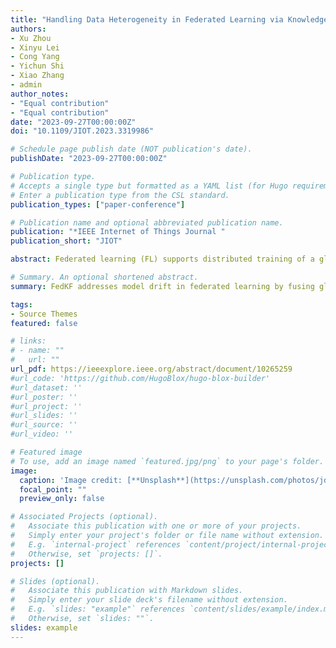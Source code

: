 ```yaml
---
title: "Handling Data Heterogeneity in Federated Learning via Knowledge Fusion"
authors:
- Xu Zhou
- Xinyu Lei
- Cong Yang
- Yichun Shi
- Xiao Zhang
- admin
author_notes:
- "Equal contribution"
- "Equal contribution"
date: "2023-09-27T00:00:00Z"
doi: "10.1109/JIOT.2023.3319986"

# Schedule page publish date (NOT publication's date).
publishDate: "2023-09-27T00:00:00Z"

# Publication type.
# Accepts a single type but formatted as a YAML list (for Hugo requirements).
# Enter a publication type from the CSL standard.
publication_types: ["paper-conference"]

# Publication name and optional abbreviated publication name.
publication: "*IEEE Internet of Things Journal "
publication_short: "JIOT"

abstract: Federated learning (FL) supports distributed training of a global machine learning model across multiple Internet of Things (IoT) devices with the help of a central server. However, data heterogeneity across different IoT devices leads to the client model drift issue and results in model performance degradation and poor model fairness. To address the issue, we design federated learning with global–local knowledge fusion (FedKF) scheme in this article. The key idea in FedKF is to let the server return the global knowledge to be fused with the local knowledge in each training round so that the local model can be regularized toward the global optima. Therefore, the client model drift issue can be mitigated. In FedKF, we first propose the active–inactive model aggregation technique that supports a precise global knowledge representation. Then, we propose a data-free knowledge distillation (KD) approach to enable each client model to learn the global knowledge (embedded in the global model) while each client model can still learn the local knowledge (embedded in the local data set) simultaneously, thereby realizing the global–local knowledge fusion process. The theoretical analysis and intensive experiments demonstrate the superiority of FedKF over previous solutions.

# Summary. An optional shortened abstract.
summary: FedKF addresses model drift in federated learning by fusing global and local knowledge during training, improving performance and fairness through techniques like active–inactive model aggregation and data-free knowledge distillation.

tags:
- Source Themes
featured: false

# links:
# - name: ""
#   url: ""
url_pdf: https://ieeexplore.ieee.org/abstract/document/10265259
#url_code: 'https://github.com/HugoBlox/hugo-blox-builder'
#url_dataset: ''
#url_poster: ''
#url_project: ''
#url_slides: ''
#url_source: ''
#url_video: ''

# Featured image
# To use, add an image named `featured.jpg/png` to your page's folder. 
image:
  caption: 'Image credit: [**Unsplash**](https://unsplash.com/photos/jdD8gXaTZsc)'
  focal_point: ""
  preview_only: false

# Associated Projects (optional).
#   Associate this publication with one or more of your projects.
#   Simply enter your project's folder or file name without extension.
#   E.g. `internal-project` references `content/project/internal-project/index.md`.
#   Otherwise, set `projects: []`.
projects: []

# Slides (optional).
#   Associate this publication with Markdown slides.
#   Simply enter your slide deck's filename without extension.
#   E.g. `slides: "example"` references `content/slides/example/index.md`.
#   Otherwise, set `slides: ""`.
slides: example
---
```

